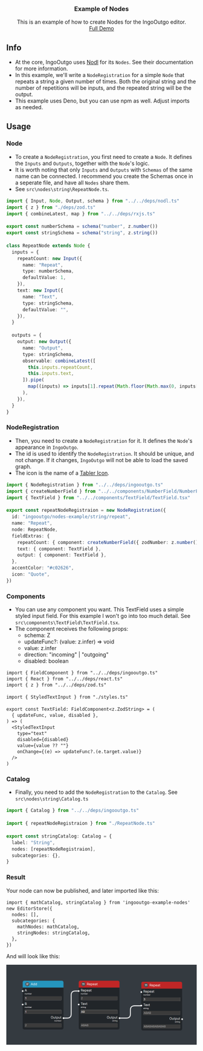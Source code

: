 <br />
<div align="center">
  <h3 align="center">Example of Nodes</h3>

<p align="center">
      This is an example of how to create Nodes for the IngoOutgo editor.
      <br/>
      <a href="https://petrosiliuspatter.github.io/ingooutgo/">Full Demo</a>
  </p>
</div>

## Info

- At the core, IngoOutgo uses [Nodl](https://github.com/newfrgmnt/nodl) for its `Nodes`.
  See their documentation for more information.
- In this example, we'll write a `NodeRegistration` for a simple `Node` that repeats a
  string a given number of times. Both the original string and the number of repetitions
  will be inputs, and the repeated string will be the output.
- This example uses Deno, but you can use npm as well. Adjust imports as needed.

## Usage

### Node

- To create a `NodeRegistration`, you first need to create a `Node`. It defines the
  `Inputs` and `Outputs`, together with the `Node`'s logic.
- It is worth noting that only `Inputs` and `Outputs` with `Schemas` of the same name can be
  connected. I recommend you create the Schemas once in a seperate file, and have all `Nodes` share them.
- See `src\nodes\string\RepeatNode.ts`.

```ts
import { Input, Node, Output, schema } from "../../deps/nodl.ts"
import { z } from "./deps/zod.ts"
import { combineLatest, map } from "../../deps/rxjs.ts"

export const numberSchema = schema("number", z.number())
export const stringSchema = schema("string", z.string())

class RepeatNode extends Node {
  inputs = {
    repeatCount: new Input({
      name: "Repeat",
      type: numberSchema,
      defaultValue: 1,
    }),
    text: new Input({
      name: "Text",
      type: stringSchema,
      defaultValue: "",
    }),
  }

  outputs = {
    output: new Output({
      name: "Output",
      type: stringSchema,
      observable: combineLatest([
        this.inputs.repeatCount,
        this.inputs.text,
      ]).pipe(
        map((inputs) => inputs[1].repeat(Math.floor(Math.max(0, inputs[0])))),
      ),
    }),
  }
}
```

### NodeRegistration

- Then, you need to create a `NodeRegistration` for it. It defines the `Node`'s appearance
  in `IngoOutgo`.
- The id is used to identify the `NodeRegistration`. It should be unique, and not change.
  If it changes, `IngoOutgo` will not be able to load the saved graph.
- The icon is the name of a [Tabler Icon](https://tabler.io/icons).

```ts
import { NodeRegistration } from "../../deps/ingooutgo.ts"
import { createNumberField } from "../../components/NumberField/NumberField.tsx"
import { TextField } from "../../components/TextField/TextField.tsx"

export const repeatNodeRegistraion = new NodeRegistration({
  id: "ingooutgo/nodes-example/string/repeat",
  name: "Repeat",
  node: RepeatNode,
  fieldExtras: {
    repeatCount: { component: createNumberField({ zodNumber: z.number().int().min(0) }) },
    text: { component: TextField },
    output: { component: TextField },
  },
  accentColor: "#c02626",
  icon: "Quote",
})
```

### Components

- You can use any component you want. This TextField uses a simple styled input field. For
  this example I won't go into too much detail. See
  `src\components\TextField\TextField.tsx`.
- The component receives the following props:
  - schema: Z
  - updateFunc?: (value: z.infer<Z>) => void
  - value: z.infer<Z>
  - direction: "incoming" | "outgoing"
  - disabled: boolean

```tsx
import { FieldComponent } from "../../deps/ingooutgo.ts"
import { React } from "../../deps/react.ts"
import { z } from "../../deps/zod.ts"

import { StyledTextInput } from "./styles.ts"

export const TextField: FieldComponent<z.ZodString> = (
  { updateFunc, value, disabled },
) => (
  <StyledTextInput
    type="text"
    disabled={disabled}
    value={value ?? ""}
    onChange={(e) => updateFunc?.(e.target.value)}
  />
)
```

### Catalog

- Finally, you need to add the `NodeRegistration` to the `Catalog`. See
  `src\nodes\string\Catalog.ts`

```ts
import { Catalog } from "../../deps/ingooutgo.ts"

import { repeatNodeRegistraion } from "./RepeatNode.ts"

export const stringCatalog: Catalog = {
  label: "String",
  nodes: [repeatNodeRegistraion],
  subcategories: {},
}
```

### Result

Your node can now be published, and later imported like this:

```
import { mathCatalog, stringCatalog } from 'ingooutgo-example-nodes'
new EditorStore({
  nodes: [],
  subcategories: {
    mathNodes: mathCatalog,
    stringNodes: stringCatalog,
  },
})
```

And will look like this:

<img src="assets/RepeatNode.png" alt="Image" width="800" />
